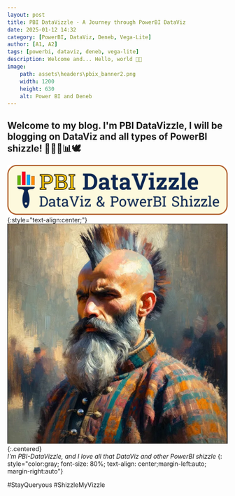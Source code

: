 ```yaml
---
layout: post
title: PBI DataVizzle - A Journey through PowerBI DataViz
date: 2025-01-12 14:32
category: [PowerBI, DataViz, Deneb, Vega-Lite]
author: [A1, A2]
tags: [powerbi, dataviz, deneb, vega-lite]
description: Welcome and... Hello, world 👋🏼
image: 
    path: assets\headers\pbix_banner2.png
    width: 1200
    height: 630
    alt: Power BI and Deneb
---
```


## Welcome to my blog. I'm PBI DataVizzle, I will be blogging on DataViz and all types of PowerBI shizzle! 🧙🏼‍♂️📊🕊️

![Banner](/assets\img\deneb_walkthrough_images\pbi-datavizzle-super-banner.png)
{:style="text-align:center;"}
![Me](/assets\img\deneb_walkthrough_images\pbi-data-vizzle-main-character.png){:.centered}  
*I'm PBI-DataVizzle, and I love all that DataViz and other PowerBI shizzle*
{: style="color:gray; font-size: 80%; text-align: center;margin-left:auto; margin-right:auto"}

#StayQueryous #ShizzleMyVizzle
